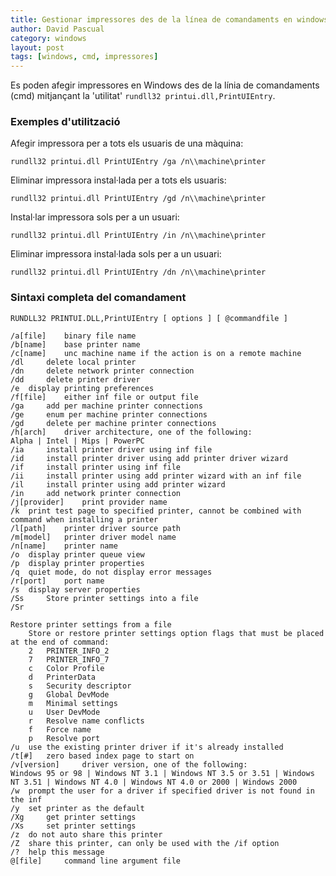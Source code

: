 ```yaml
---
title: Gestionar impressores des de la línea de comandaments en windows
author: David Pascual
category: windows
layout: post
tags: [windows, cmd, impressores]
---
```


Es poden afegir impressores en Windows des de la línia de comandaments (cmd) mitjançant la 'utilitat' `rundll32 printui.dll,PrintUIEntry`.

### Exemples d'utilització

Afegir impressora per a tots els usuaris de una màquina:

	rundll32 printui.dll PrintUIEntry /ga /n\\machine\printer

Eliminar impressora instal·lada per a tots els usuaris:

	rundll32 printui.dll PrintUIEntry /gd /n\\machine\printer

Instal·lar impressora sols per a un usuari:

	rundll32 printui.dll PrintUIEntry /in /n\\machine\printer

Eliminar impressora instal·lada sols per a un usuari:

	rundll32 printui.dll PrintUIEntry /dn /n\\machine\printer

### Sintaxi completa del comandament

	RUNDLL32 PRINTUI.DLL,PrintUIEntry [ options ] [ @commandfile ]
	
	/a[file] 	binary file name
	/b[name] 	base printer name
	/c[name] 	unc machine name if the action is on a remote machine
	/dl 	delete local printer
	/dn 	delete network printer connection
	/dd 	delete printer driver
	/e 	display printing preferences
	/f[file] 	either inf file or output file
	/ga 	add per machine printer connections
	/ge 	enum per machine printer connections
	/gd 	delete per machine printer connections
	/h[arch] 	driver architecture, one of the following:
	Alpha | Intel | Mips | PowerPC
	/ia 	install printer driver using inf file
	/id 	install printer driver using add printer driver wizard
	/if 	install printer using inf file
	/ii 	install printer using add printer wizard with an inf file
	/il 	install printer using add printer wizard
	/in 	add network printer connection
	/j[provider] 	print provider name
	/k 	print test page to specified printer, cannot be combined with command when installing a printer
	/l[path] 	printer driver source path
	/m[model] 	printer driver model name
	/n[name] 	printer name
	/o 	display printer queue view
	/p 	display printer properties
	/q 	quiet mode, do not display error messages
	/r[port] 	port name
	/s 	display server properties
	/Ss 	Store printer settings into a file
	/Sr 	
	
	Restore printer settings from a file
  		Store or restore printer settings option flags that must be placed at the end of command:
	  	2 	PRINTER_INFO_2
	  	7 	PRINTER_INFO_7
	  	c 	Color Profile
	  	d 	PrinterData
	  	s 	Security descriptor
	  	g 	Global DevMode
	  	m 	Minimal settings
	  	u 	User DevMode
	  	r 	Resolve name conflicts
	  	f 	Force name
	  	p 	Resolve port
	/u 	use the existing printer driver if it's already installed
	/t[#] 	zero based index page to start on
	/v[version] 	driver version, one of the following:
	Windows 95 or 98 | Windows NT 3.1 | Windows NT 3.5 or 3.51 | Windows NT 3.51 | Windows NT 4.0 | Windows NT 4.0 or 2000 | Windows 2000
	/w 	prompt the user for a driver if specified driver is not found in the inf
	/y 	set printer as the default
	/Xg 	get printer settings
	/Xs 	set printer settings
	/z 	do not auto share this printer
	/Z 	share this printer, can only be used with the /if option
	/? 	help this message
	@[file] 	command line argument file